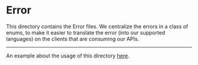 # Error

This directory contains the Error files.
We centralize the errors in a class of enums, to make it easier to translate the error (into our supported languages) on the clients that are consuming our APIs.

---

An example about the usage of this directory [here](https://github.com/skore-io/messaging/blob/develop/src/chatbot/error/chatbot.error.ts).
